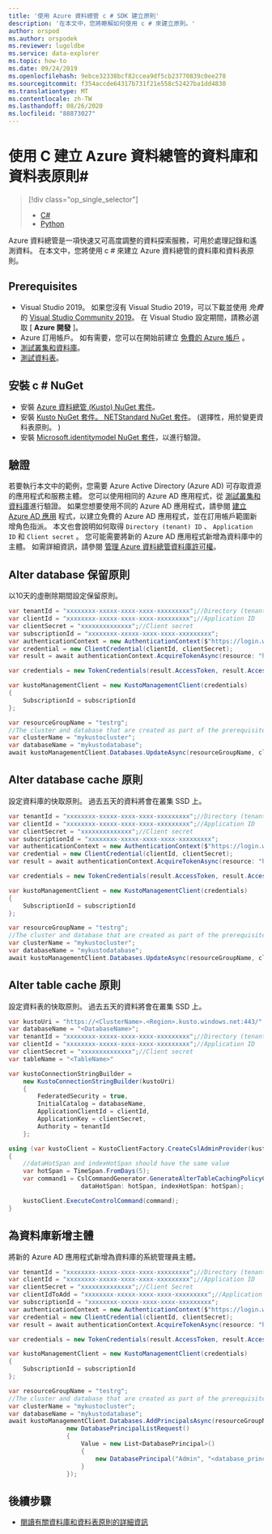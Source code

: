 ```yaml
---
title: '使用 Azure 資料總管 c # SDK 建立原則'
description: '在本文中，您將瞭解如何使用 c # 來建立原則。'
author: orspod
ms.author: orspodek
ms.reviewer: lugoldbe
ms.service: data-explorer
ms.topic: how-to
ms.date: 09/24/2019
ms.openlocfilehash: 9ebce32338bcf82ccea9df5cb23770839c0ee278
ms.sourcegitcommit: f354accde64317b731f21e558c52427ba1dd4830
ms.translationtype: MT
ms.contentlocale: zh-TW
ms.lasthandoff: 08/26/2020
ms.locfileid: "88873027"
---
```

# <a name="create-database-and-table-policies-for-azure-data-explorer-by-using-c"></a>使用 C 建立 Azure 資料總管的資料庫和資料表原則#

> [!div class="op_single_selector"]
> * [C#](database-table-policies-csharp.md)
> * [Python](database-table-policies-python.md)
>

Azure 資料總管是一項快速又可高度調整的資料探索服務，可用於處理記錄和遙測資料。 在本文中，您將使用 c # 來建立 Azure 資料總管的資料庫和資料表原則。

## <a name="prerequisites"></a>Prerequisites

* Visual Studio 2019。 如果您沒有 Visual Studio 2019，可以下載並使用 *免費*的 [Visual Studio Community 2019](https://www.visualstudio.com/downloads/)。 在 Visual Studio 設定期間，請務必選取 [ **Azure 開發** ]。
* Azure 訂用帳戶。 如有需要，您可以在開始前建立 [免費的 Azure 帳戶](https://azure.microsoft.com/free/) 。
* [測試叢集和資料庫](create-cluster-database-csharp.md)。
* [測試資料表](net-standard-ingest-data.md#create-a-table-on-your-test-cluster)。

## <a name="install-c-nuget"></a>安裝 c # NuGet

* 安裝 [Azure 資料總管 (Kusto) NuGet 套件](https://www.nuget.org/packages/Microsoft.Azure.Management.Kusto/)。
* 安裝 [Kusto NuGet 套件。 NETStandard NuGet 套件](https://www.nuget.org/packages/Microsoft.Azure.Kusto.Data.NETStandard/)。  (選擇性，用於變更資料表原則。 ) 
* 安裝 [Microsoft.identitymodel NuGet 套件](https://www.nuget.org/packages/Microsoft.IdentityModel.Clients.ActiveDirectory/)，以進行驗證。

## <a name="authentication"></a>驗證
若要執行本文中的範例，您需要 Azure Active Directory (Azure AD) 可存取資源的應用程式和服務主體。 您可以使用相同的 Azure AD 應用程式，從 [測試叢集和資料庫](create-cluster-database-csharp.md#authentication)進行驗證。 如果您想要使用不同的 Azure AD 應用程式，請參閱 [建立 Azure AD 應用](https://docs.microsoft.com/azure/active-directory/develop/howto-create-service-principal-portal) 程式，以建立免費的 Azure AD 應用程式，並在訂用帳戶範圍新增角色指派。 本文也會說明如何取得 `Directory (tenant) ID` 、 `Application ID` 和 `Client secret` 。 您可能需要將新的 Azure AD 應用程式新增為資料庫中的主體。 如需詳細資訊，請參閱 [管理 Azure 資料總管資料庫許可權](manage-database-permissions.md)。

## <a name="alter-database-retention-policy"></a>Alter database 保留原則
以10天的虛刪除期間設定保留原則。
    
```csharp
var tenantId = "xxxxxxxx-xxxxx-xxxx-xxxx-xxxxxxxxx";//Directory (tenant) ID
var clientId = "xxxxxxxx-xxxxx-xxxx-xxxx-xxxxxxxxx";//Application ID
var clientSecret = "xxxxxxxxxxxxxx";//Client secret
var subscriptionId = "xxxxxxxx-xxxxx-xxxx-xxxx-xxxxxxxxx";
var authenticationContext = new AuthenticationContext($"https://login.windows.net/{tenantId}");
var credential = new ClientCredential(clientId, clientSecret);
var result = await authenticationContext.AcquireTokenAsync(resource: "https://management.core.windows.net/", clientCredential: credential);

var credentials = new TokenCredentials(result.AccessToken, result.AccessTokenType);

var kustoManagementClient = new KustoManagementClient(credentials)
{
    SubscriptionId = subscriptionId
};

var resourceGroupName = "testrg";
//The cluster and database that are created as part of the prerequisites
var clusterName = "mykustocluster";
var databaseName = "mykustodatabase";
await kustoManagementClient.Databases.UpdateAsync(resourceGroupName, clusterName, databaseName, new DatabaseUpdate(softDeletePeriod: TimeSpan.FromDays(10)));
```

## <a name="alter-database-cache-policy"></a>Alter database cache 原則
設定資料庫的快取原則。 過去五天的資料將會在叢集 SSD 上。

```csharp
var tenantId = "xxxxxxxx-xxxxx-xxxx-xxxx-xxxxxxxxx";//Directory (tenant) ID
var clientId = "xxxxxxxx-xxxxx-xxxx-xxxx-xxxxxxxxx";//Application ID
var clientSecret = "xxxxxxxxxxxxxx";//Client secret
var subscriptionId = "xxxxxxxx-xxxxx-xxxx-xxxx-xxxxxxxxx";
var authenticationContext = new AuthenticationContext($"https://login.windows.net/{tenantId}");
var credential = new ClientCredential(clientId, clientSecret);
var result = await authenticationContext.AcquireTokenAsync(resource: "https://management.core.windows.net/", clientCredential: credential);

var credentials = new TokenCredentials(result.AccessToken, result.AccessTokenType);

var kustoManagementClient = new KustoManagementClient(credentials)
{
    SubscriptionId = subscriptionId
};

var resourceGroupName = "testrg";
//The cluster and database that are created as part of the prerequisites
var clusterName = "mykustocluster";
var databaseName = "mykustodatabase";
await kustoManagementClient.Databases.UpdateAsync(resourceGroupName, clusterName, databaseName, new DatabaseUpdate(hotCachePeriod: TimeSpan.FromDays(5)));
```

## <a name="alter-table-cache-policy"></a>Alter table cache 原則
設定資料表的快取原則。 過去五天的資料將會在叢集 SSD 上。

```csharp
var kustoUri = "https://<ClusterName>.<Region>.kusto.windows.net:443/";
var databaseName = "<DatabaseName>";
var tenantId = "xxxxxxxx-xxxxx-xxxx-xxxx-xxxxxxxxx";//Directory (tenant) ID
var clientId = "xxxxxxxx-xxxxx-xxxx-xxxx-xxxxxxxxx";//Application ID
var clientSecret = "xxxxxxxxxxxxxx";//Client secret
var tableName = "<TableName>"

var kustoConnectionStringBuilder =
    new KustoConnectionStringBuilder(kustoUri)
    {
        FederatedSecurity = true,
        InitialCatalog = databaseName,
        ApplicationClientId = clientId,
        ApplicationKey = clientSecret,
        Authority = tenantId
    };

using (var kustoClient = KustoClientFactory.CreateCslAdminProvider(kustoConnectionStringBuilder))
{
    //dataHotSpan and indexHotSpan should have the same value
    var hotSpan = TimeSpan.FromDays(5);
    var command1 = CslCommandGenerator.GenerateAlterTableCachingPolicyCommand(tableName: tableName,
                    dataHotSpan: hotSpan, indexHotSpan: hotSpan);

    kustoClient.ExecuteControlCommand(command);
}
```

## <a name="add-a-new-principal-for-the-database"></a>為資料庫新增主體
將新的 Azure AD 應用程式新增為資料庫的系統管理員主體。

```csharp
var tenantId = "xxxxxxxx-xxxxx-xxxx-xxxx-xxxxxxxxx";//Directory (tenant) ID
var clientId = "xxxxxxxx-xxxxx-xxxx-xxxx-xxxxxxxxx";//Application ID
var clientSecret = "xxxxxxxxxxxxxx";//Client Secret
var clientIdToAdd = "xxxxxxxx-xxxxx-xxxx-xxxx-xxxxxxxxx";//Application ID
var subscriptionId = "xxxxxxxx-xxxxx-xxxx-xxxx-xxxxxxxxx";
var authenticationContext = new AuthenticationContext($"https://login.windows.net/{tenantId}");
var credential = new ClientCredential(clientId, clientSecret);
var result = await authenticationContext.AcquireTokenAsync(resource: "https://management.core.windows.net/", clientCredential: credential);

var credentials = new TokenCredentials(result.AccessToken, result.AccessTokenType);

var kustoManagementClient = new KustoManagementClient(credentials)
{
    SubscriptionId = subscriptionId
};

var resourceGroupName = "testrg";
//The cluster and database that are created as part of the prerequisites
var clusterName = "mykustocluster";
var databaseName = "mykustodatabase";
await kustoManagementClient.Databases.AddPrincipalsAsync(resourceGroupName, clusterName, databaseName,
                new DatabasePrincipalListRequest()
                {
                    Value = new List<DatabasePrincipal>()
                    {
                        new DatabasePrincipal("Admin", "<database_principle_name>", "App", appId: clientIdToAdd, tenantName:tenantId)
                    }
                });
```
## <a name="next-steps"></a>後續步驟

* [閱讀有關資料庫和資料表原則的詳細資訊](kusto/management/policies.md)
